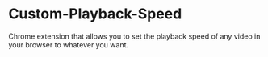 # Custom-Playback-Speed
Chrome extension that allows you to set the playback speed of any video in your browser to whatever you want.
